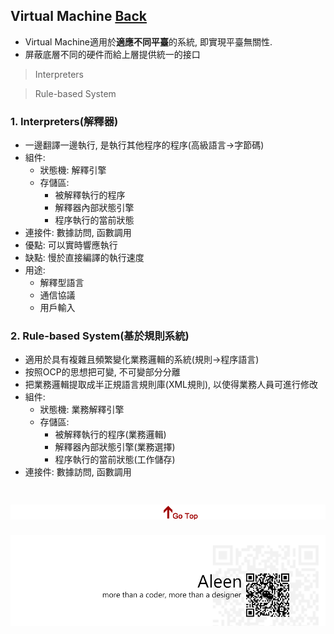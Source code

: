 ## Virtual Machine	[Back](./../Style.md)
- Virtual Machine適用於**適應不同平臺**的系統, 即實現平臺無關性.
- 屏蔽底層不同的硬件而給上層提供統一的接口

> Interpreters

> Rule-based System

### 1. Interpreters(解釋器)
- 一邊翻譯一邊執行, 是執行其他程序的程序(高級語言->字節碼)
- 組件: 
	- 狀態機: 解釋引擎
	- 存儲區:
		- 被解釋執行的程序
		- 解釋器內部狀態引擎
		- 程序執行的當前狀態
- 連接件: 數據訪問, 函數調用
- 優點: 可以實時響應執行
- 缺點: 慢於直接編譯的執行速度
- 用途: 
	- 解釋型語言
	- 通信協議
	- 用戶輸入

### 2. Rule-based System(基於規則系統)
- 適用於具有複雜且頻繁變化業務邏輯的系統(規則->程序語言)
- 按照OCP的思想把可變, 不可變部分分離
- 把業務邏輯提取成半正規語言規則庫(XML規則), 以使得業務人員可進行修改
- 組件: 
	- 狀態機: 業務解釋引擎
	- 存儲區:
		- 被解釋執行的程序(業務邏輯)
		- 解釋器內部狀態引擎(業務選擇)
		- 程序執行的當前狀態(工作儲存)
- 連接件: 數據訪問, 函數調用

<a href="#" style="left:200px;"><img src="./../../../pic/gotop.png"></a>
=====
<a href="http://aleen42.github.io/" target="_blank" ><img src="./../../../pic/tail.gif"></a>
